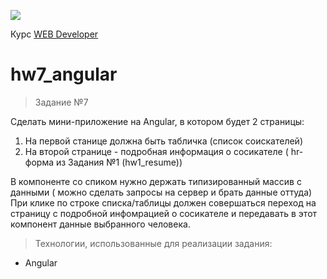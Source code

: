 <a href="http://levelp.ru/"><img src="https://cdn.saas-support.com/uploaded/chat_widgets/2715/logo.png?1538915539615" class="ws-chat-logo-img"></a>

Курс <a href="http://levelp.ru/courses/veb-tekhnologii/web-developer/">WEB Developer</a>


# hw7_angular

> Задание №7

Сделать мини-приложение на Angular, в котором будет 2 страницы:
1. На первой станице должна быть табличка (список соискателей)
2. На второй странице - подробная информация о сосикателе ( hr-форма из Задания №1 (hw1_resume))

В компоненте со спиком нужно держать типизированный массив с данными ( можно сделать запросы на сервер и брать данные оттуда)
При клике по строке списка/таблицы должен совершаться переход на страницу с подробной инфомрацией о сосикателе и передавать в этот компонент данные выбранного человека.

> Технологии, использованные для реализации задания:

- Angular
